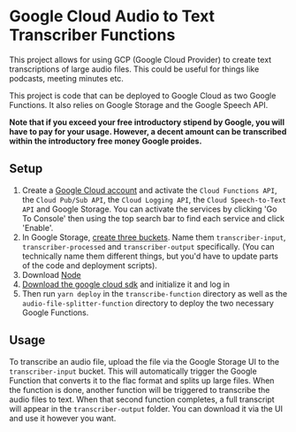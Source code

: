# Google Cloud Audio to Text Transcriber Functions

This project allows for using GCP (Google Cloud Provider) to create text transcriptions of large audio files. This could be useful for things like podcasts, meeting minutes etc.

This project is code that can be deployed to Google Cloud as two Google Functions.
It also relies on Google Storage and the Google Speech API.

**Note that if you exceed your free introductory stipend by Google, you will have to pay for your usage. However, a decent amount can be transcribed within the introductory free money Google proides.**

## Setup

1. Create a [Google Cloud account](https://console.cloud.google.com/) and activate the `Cloud Functions API`, the `Cloud Pub/Sub API`, the `Cloud Logging API`, the `Cloud Speech-to-Text API` and Google Storage. You can activate the services by clicking 'Go To Console' then using the top search bar to find each service and click 'Enable'.
2. In Google Storage, [create three buckets](https://cloud.google.com/storage/docs/creating-buckets). Name them `transcriber-input`, `transcriber-processed` and `transcriber-output` specifically. (You can technically name them different things, but you'd have to update parts of the code and deployment scripts).
3. Download [Node](https://nodejs.org/en/download/)
4. [Download the google cloud sdk](https://cloud.google.com/sdk/docs/install) and initialize it and log in
5. Then run `yarn deploy` in the `transcribe-function` directory as well as the `audio-file-splitter-function` directory to deploy the two necessary Google Functions.

## Usage

To transcribe an audio file, upload the file via the Google Storage UI to the `transcriber-input` bucket.
This will automatically trigger the Google Function that converts it to the flac format and splits up large files. When the function is done, another function will be triggered to transcribe the audio files to text. When that second function completes, a full transcript will appear in the `transcriber-output` folder. You can download it via the UI and use it however you want.
